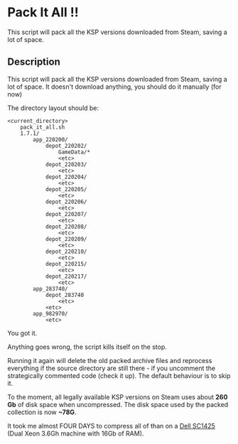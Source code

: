 # Pack It All !!

This script will pack all the KSP versions downloaded from Steam, saving a lot of space.


## Description

This script will pack all the KSP versions downloaded from Steam, saving a lot of space. It doesn't download anything, you should do it manually (for now)

The directory layout should be:

```
<current_directory>
	pack_it_all.sh
	1.7.1/
		app_220200/
			depot_220202/
				GameData/*
				<etc>
			depot_220203/
				<etc>
			depot_220204/
				<etc>
			depot_220205/
				<etc>
			depot_220206/
				<etc>
			depot_220207/
				<etc>
			depot_220208/
				<etc>
			depot_220209/
				<etc>
			depot_220210/
				<etc>
			depot_220215/
				<etc>
			depot_220217/
				<etc>
		app_283740/
			depot_283740
				<etc>
			<etc>
		app_982970/
			<etc>
```

You got it.

Anything goes wrong, the script kills itself on the stop.

Running it again will delete the old packed archive files and reprocess everything if the source directory are still there - if you uncomment the strategically commented code (check it up). The default behaviour is to skip it.

To the moment, all legally available KSP versions on Steam uses about **260 Gb** of disk space when uncompressed. The disk space used by the packed collection is now **~78G**.

It took me almost FOUR DAYS to compress all of than on a [Dell SC1425](http://service.retro.lisias.net/description/PIC_20170709_051536.JPG) (Dual Xeon 3.6Gh machine with 16Gb of RAM).

